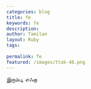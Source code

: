 ```yaml
---
categories: blog
title: fe
keywords: fe
description: 
author: Tamilan
layout: Ruby
tags: 
 
permalink: fe
featured: /images/ttak-48.png
---
```

  
இரும்பு, எஃகு  
